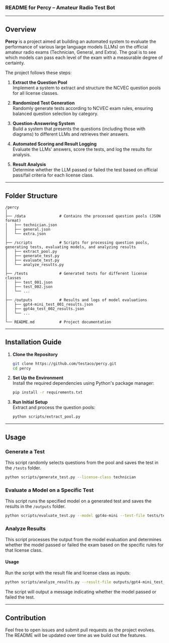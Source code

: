 ### README for Percy – Amateur Radio Test Bot

---

## Overview

**Percy** is a project aimed at building an automated system to evaluate the performance of various large language models (LLMs) on the official amateur radio exams (Technician, General, and Extra). The goal is to see which models can pass each level of the exam with a measurable degree of certainty.

The project follows these steps:

1. **Extract the Question Pool**  
   Implement a system to extract and structure the NCVEC question pools for all license classes.

2. **Randomized Test Generation**  
   Randomly generate tests according to NCVEC exam rules, ensuring balanced question selection by category.

3. **Question-Answering System**  
   Build a system that presents the questions (including those with diagrams) to different LLMs and retrieves their answers.

4. **Automated Scoring and Result Logging**  
   Evaluate the LLMs' answers, score the tests, and log the results for analysis.

5. **Result Analysis**  
   Determine whether the LLM passed or failed the test based on official pass/fail criteria for each license class.

---

## Folder Structure

```
/percy
│
├── /data               # Contains the processed question pools (JSON format)
│   ├── technician.json
│   ├── general.json
│   └── extra.json
│
├── /scripts            # Scripts for processing question pools, generating tests, evaluating models, and analyzing results
│   ├── extract_pool.py
│   ├── generate_test.py
│   ├── evaluate_test.py
│   └── analyze_results.py
│
├── /tests              # Generated tests for different license classes
│   ├── test_001.json
│   ├── test_002.json
│   └── ...
│
├── /outputs            # Results and logs of model evaluations
│   ├── gpt4-mini_test_001_results.json
│   ├── gpt4o_test_002_results.json
│   └── ...
│
└── README.md           # Project documentation
```

---

## Installation Guide

1. **Clone the Repository**  
   ```bash
   git clone https://github.com/testaco/percy.git
   cd percy
   ```

2. **Set Up the Environment**  
   Install the required dependencies using Python's package manager:
   ```bash
   pip install -r requirements.txt
   ```

3. **Run Initial Setup**  
   Extract and process the question pools:
   ```bash
   python scripts/extract_pool.py
   ```

---

## Usage

### Generate a Test

This script randomly selects questions from the pool and saves the test in the `/tests` folder.

```bash
python scripts/generate_test.py --license-class technician
```

### Evaluate a Model on a Specific Test

This script runs the specified model on a generated test and saves the results in the `/outputs` folder.

```bash
python scripts/evaluate_test.py --model gpt4o-mini --test-file tests/test_001.json
```

### Analyze Results

This script processes the output from the model evaluation and determines whether the model passed or failed the exam based on the specific rules for that license class.


#### Usage

Run the script with the result file and license class as inputs:

```bash
python scripts/analyze_results.py --result-file outputs/gpt4-mini_test_001_results.json --license-class technician
```

The script will output a message indicating whether the model passed or failed the test.

---

## Contribution

Feel free to open issues and submit pull requests as the project evolves. The README will be updated over time as we build out the features.